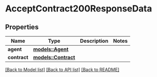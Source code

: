 # AcceptContract200ResponseData

## Properties

Name | Type | Description | Notes
------------ | ------------- | ------------- | -------------
**agent** | [**models::Agent**](Agent.md) |  | 
**contract** | [**models::Contract**](Contract.md) |  | 

[[Back to Model list]](../README.md#documentation-for-models) [[Back to API list]](../README.md#documentation-for-api-endpoints) [[Back to README]](../README.md)


